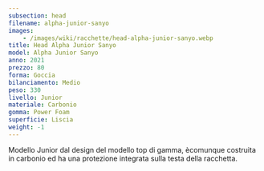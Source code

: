 ```yaml
---
subsection: head
filename: alpha-junior-sanyo
images:
    - /images/wiki/racchette/head-alpha-junior-sanyo.webp
title: Head Alpha Junior Sanyo
model: Alpha Junior Sanyo
anno: 2021
prezzo: 80
forma: Goccia
bilanciamento: Medio
peso: 330
livello: Junior
materiale: Carbonio
gomma: Power Foam
superficie: Liscia
weight: -1
---
```

Modello Junior dal design del modello top di gamma, ècomunque costruita in carbonio ed ha una protezione integrata sulla testa della racchetta.